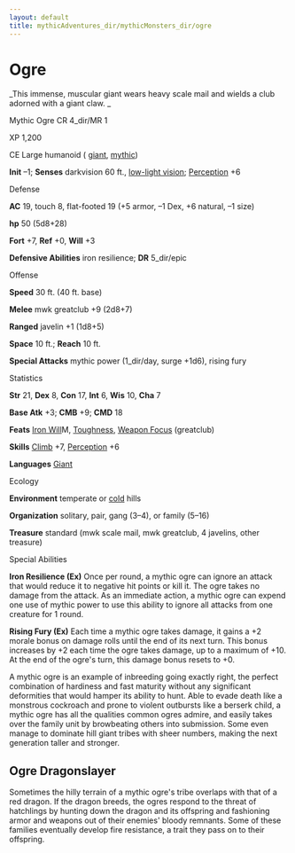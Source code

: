 ```yaml
---
layout: default
title: mythicAdventures_dir/mythicMonsters_dir/ogre
---
```

# Ogre

_This immense, muscular giant wears heavy scale mail and wields a club adorned with a giant claw. _

Mythic Ogre CR 4_dir/MR 1

XP 1,200

CE Large humanoid ( [giant](../../monsters_dir/creatureTypes#_giant-subtype), [mythic](../../mythicAdventures_dir/mythicMonsters#_mythic-subtype))

**Init** –1; **Senses** darkvision 60 ft., [low-light vision](../../monsters_dir/universalMonsterRules#_low-light-vision); [Perception](../../skills_dir/perception#_perception) +6

Defense

**AC** 19, touch 8, flat-footed 19 (+5 armor, –1 Dex, +6 natural, –1 size)

**hp** 50 (5d8+28)

**Fort** +7, **Ref** +0, **Will** +3

**Defensive Abilities** iron resilience; **DR** 5_dir/epic

Offense

**Speed** 30 ft. (40 ft. base)

**Melee** mwk greatclub +9 (2d8+7)

**Ranged** javelin +1 (1d8+5)

**Space** 10 ft.; **Reach** 10 ft.

**Special Attacks** mythic power (1_dir/day, surge +1d6), rising fury

Statistics

**Str** 21, **Dex** 8, **Con** 17, **Int** 6, **Wis** 10, **Cha** 7

**Base Atk** +3; **CMB** +9; **CMD** 18

**Feats** [Iron Will](../../mythicAdventures_dir/mythicFeats#_iron-will-mythic)M, [Toughness](../../feats#_toughness), [Weapon Focus](../../feats#_weapon-focus) (greatclub)

**Skills** [Climb](../../skills_dir/climb#_climb) +7, [Perception](../../skills_dir/perception#_perception) +6

**Languages** [Giant](../../monsters_dir/creatureTypes#_giant-subtype)

Ecology

**Environment** temperate or [cold](../../monsters_dir/creatureTypes#_cold-subtype) hills

**Organization** solitary, pair, gang (3–4), or family (5–16)

**Treasure** standard (mwk scale mail, mwk greatclub, 4 javelins, other treasure)

Special Abilities

**Iron Resilience (Ex)** Once per round, a mythic ogre can ignore an attack that would reduce it to negative hit points or kill it. The ogre takes no damage from the attack. As an immediate action, a mythic ogre can expend one use of mythic power to use this ability to ignore all attacks from one creature for 1 round.

**Rising Fury (Ex)** Each time a mythic ogre takes damage, it gains a +2 morale bonus on damage rolls until the end of its next turn. This bonus increases by +2 each time the ogre takes damage, up to a maximum of +10. At the end of the ogre's turn, this damage bonus resets to +0.

A mythic ogre is an example of inbreeding going exactly right, the perfect combination of hardiness and fast maturity without any significant deformities that would hamper its ability to hunt. Able to evade death like a monstrous cockroach and prone to violent outbursts like a berserk child, a mythic ogre has all the qualities common ogres admire, and easily takes over the family unit by browbeating others into submission. Some even manage to dominate hill giant tribes with sheer numbers, making the next generation taller and stronger.

## Ogre Dragonslayer

Sometimes the hilly terrain of a mythic ogre's tribe overlaps with that of a red dragon. If the dragon breeds, the ogres respond to the threat of hatchlings by hunting down the dragon and its offspring and fashioning armor and weapons out of their enemies' bloody remnants. Some of these families eventually develop fire resistance, a trait they pass on to their offspring.

